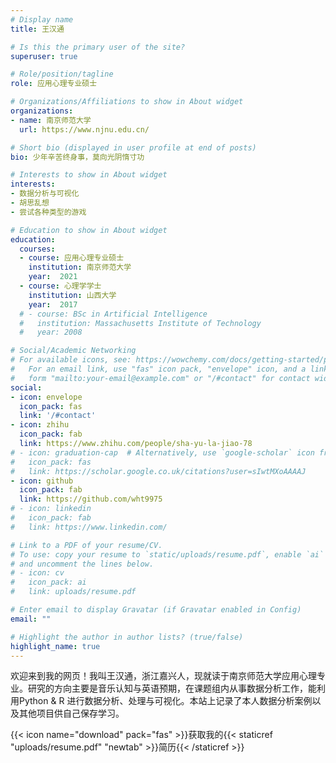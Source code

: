 ```yaml
---
# Display name
title: 王汉通

# Is this the primary user of the site?
superuser: true

# Role/position/tagline
role: 应用心理专业硕士

# Organizations/Affiliations to show in About widget
organizations:
- name: 南京师范大学
  url: https://www.njnu.edu.cn/

# Short bio (displayed in user profile at end of posts)
bio: 少年辛苦终身事，莫向光阴惰寸功

# Interests to show in About widget
interests:
- 数据分析与可视化
- 胡思乱想
- 尝试各种类型的游戏

# Education to show in About widget
education:
  courses:
  - course: 应用心理专业硕士  
    institution: 南京师范大学
    year:  2021
  - course: 心理学学士 
    institution: 山西大学 
    year:  2017
  # - course: BSc in Artificial Intelligence
  #   institution: Massachusetts Institute of Technology
  #   year: 2008

# Social/Academic Networking
# For available icons, see: https://wowchemy.com/docs/getting-started/page-builder/#icons
#   For an email link, use "fas" icon pack, "envelope" icon, and a link in the
#   form "mailto:your-email@example.com" or "/#contact" for contact widget.
social:
- icon: envelope
  icon_pack: fas
  link: '/#contact'
- icon: zhihu
  icon_pack: fab
  link: https://www.zhihu.com/people/sha-yu-la-jiao-78
# - icon: graduation-cap  # Alternatively, use `google-scholar` icon from `ai` icon pack
#   icon_pack: fas
#   link: https://scholar.google.co.uk/citations?user=sIwtMXoAAAAJ
- icon: github
  icon_pack: fab
  link: https://github.com/wht9975
# - icon: linkedin
#   icon_pack: fab
#   link: https://www.linkedin.com/

# Link to a PDF of your resume/CV.
# To use: copy your resume to `static/uploads/resume.pdf`, enable `ai` icons in `params.toml`, 
# and uncomment the lines below.
# - icon: cv
#   icon_pack: ai
#   link: uploads/resume.pdf

# Enter email to display Gravatar (if Gravatar enabled in Config)
email: ""

# Highlight the author in author lists? (true/false)
highlight_name: true
---
```


欢迎来到我的网页！我叫王汉通，浙江嘉兴人，现就读于南京师范大学应用心理专业。研究的方向主要是音乐认知与英语预期，在课题组内从事数据分析工作，能利用Python & R 进行数据分析、处理与可视化。本站上记录了本人数据分析案例以及其他项目供自己保存学习。

{{< icon name="download" pack="fas" >}}获取我的{{< staticref "uploads/resume.pdf" "newtab" >}}简历{{< /staticref >}}
